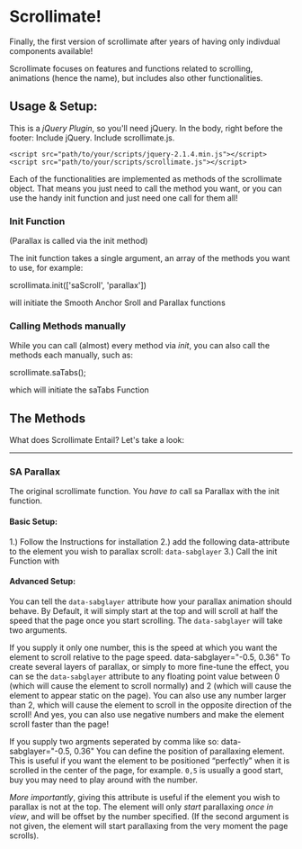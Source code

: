 # Scrollimate!

Finally, the first version of scrollimate after years of having only indivdual components available!

Scrollimate focuses on features and functions related to scrolling, animations (hence the name), but includes also other functionalities.


## Usage & Setup: 

This is a *jQuery Plugin*, so you'll need jQuery. 
In the body, right before the footer: Include jQuery. Include scrollimate.js.

    <script src="path/to/your/scripts/jquery-2.1.4.min.js"></script>
    <script src="path/to/your/scripts/scrollimate.js"></script>

Each of the functionalities are implemented as methods of the scrollimate object. That means you just need to call the method you want, or you can use the handy init function and just need one call for them all!


### Init Function

(Parallax is called via the init method)

The init function takes a single argument, an array of the methods you want to use, for example:

  scrollimata.init(['saScroll', 'parallax'])

will initiate the Smooth Anchor Sroll and Parallax functions


### Calling Methods manually

While you can call (almost) every method via *init*, you can also call the methods each manually, such as:

  scrollimate.saTabs();

which will initiate the saTabs Function


## The Methods

What does Scrollimate Entail? Let's take a look:

---

### SA Parallax

The original scrollimate function. You _have to_ call sa Parallax with the init function.

#### Basic Setup:

1.) Follow the Instructions for installation
2.) add the following data-attribute to the element you wish to parallax scroll: `data-sabglayer`
3.) Call the init Function with 
  <script> scrollimate.init(['saParallax']); </script>

#### Advanced Setup:

You can tell the `data-sabglayer` attribute how your parallax animation should behave.
By Default, it will simply start at the top and will scroll at half the speed that the page once you start scrolling.
The `data-sabglayer` will take two arguments. 

If you supply it only one number, this is the speed at which you want the element to scroll relative to the page speed. 
  data-sabglayer="-0.5, 0.36"
To create several layers of parallax, or simply to more fine-tune the effect, you can se the `data-sabglayer` attribute to any floating point value between 0 (which will cause the element to scroll normally) and 2 (which will cause the element to appear static on the page). You can also use any number larger than 2, which will cause the element to scroll in the opposite direction of the scroll! And yes, you can also use negative numbers and make the element scroll faster than the page!
  
If you supply two argments seperated by comma like so:
  data-sabglayer="-0.5, 0.36"
You can define the position of parallaxing element. This is useful if you want the element to be positioned “perfectly” when it is scrolled in the center of the page, for example. `0,5` is usually a good start, buy you may need to play around with the number.

*More importantly*, giving this attribute is useful if the element you wish to parallax is not at the top. The element will only _start_ parallaxing _once in view_, and will be offset by the number specified. (If the second argument is not given, the element will start parallaxing from the very moment the page scrolls).